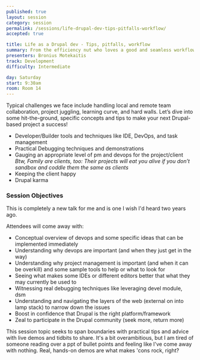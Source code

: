 ```yaml
---
published: true
layout: session
category: session
permalink: /sessions/life-drupal-dev-tips-pitfalls-workflow/
accepted: true

title: Life as a Drupal dev - Tips, pitfalls, workflow
summary: From the efficiency nut who loves a good and seamless workflow to the head-scratching beginner - Concepts to help you succeed in your Drupal projects
presenters: Bronius Motekaitis
track: Development
difficulty: Intermediate

day: Saturday
start: 9:30am
room: Room 14
---
```


Typical challenges we face include handling local and remote team collaboration, project juggling, learning curve, and hard walls. Let’s dive into some hit-the-ground, specific concepts and tips to make your next Drupal-based project a success!

* Developer/Builder tools and techniques like IDE, DevOps, and task management
* Practical Debugging techniques and demonstrations
* Gauging an appropriate level of pm and devops for the project/client <cite>Btw, Family are clients, too: Their projects will eat you alive if you don’t sandbox and coddle them the same as clients</cite>
* Keeping the client happy
* Drupal karma

### Session Objectives

This is completely a new talk for me and is one I wish I'd heard two years ago.

Attendees will come away with:
* Conceptual overview of devops and some specific ideas that can be implemented immediately
* Understanding why devops are important (and when they just get in the way)
* Understanding why project management is important (and when it can be overkill) and some sample tools to help or what to look for
* Seeing what makes some IDEs or different editors better that what they may currently be used to
* Witnessing real debugging techniques like leveraging devel module, dsm
* Understanding and navigating the layers of the web (external on into lamp stack) to narrow down the issues
* Boost in confidence that Drupal is the right platform/framework
* Zeal to participate in the Drupal community (seek more, return more)

This session topic seeks to span boundaries with practical tips and advice with live demos and tidbits to share. It's a bit overambitious, but I am tired of someone reading over a ppt of bullet points and feeling like I've come away with nothing. Real, hands-on demos are what makes 'cons rock, right?
